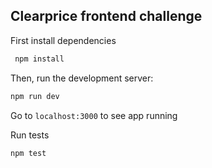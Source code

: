 ## Clearprice frontend challenge

First install dependencies

```bash
 npm install
```

Then, run the development server:

```bash
npm run dev
```

Go to `localhost:3000` to see app running

Run tests

```bash
npm test
```
